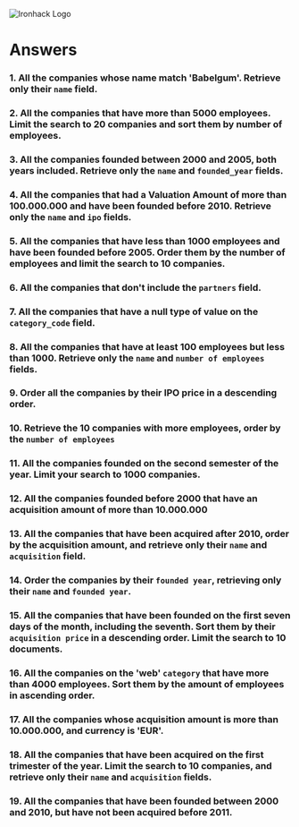 ![Ironhack Logo](https://i.imgur.com/1QgrNNw.png)

# Answers

### 1. All the companies whose name match 'Babelgum'. Retrieve only their `name` field.

<!-- FILTER: { name: { \$eq: "Babelgum" } }
PROJECT: { name: 1, _id: 0 } -->

### 2. All the companies that have more than 5000 employees. Limit the search to 20 companies and sort them by **number of employees**.

<!-- FILTER: { number_of_employees: { $gt: 5000 } }
SORT: { number_of_employees: 1 }
LIMIT: 20 -->

### 3. All the companies founded between 2000 and 2005, both years included. Retrieve only the `name` and `founded_year` fields.

<!-- FILTER: { $and: [ { founded_year: { $gte: 2000 } }, { founded_year: { $lte: 2005 } }]}
PROJECT: { name: 1, founded_year: 1, _id: 0 } -->

### 4. All the companies that had a Valuation Amount of more than 100.000.000 and have been founded before 2010. Retrieve only the `name` and `ipo` fields.

<!-- FILTER: { $and: [ { "ipo.valuation_amount": { $gt: 100000000 } }, { founded_year: { $lt: 2010 } }]}
PROJECT: { name: 1, ipo: 1, _id: 0 } -->

### 5. All the companies that have less than 1000 employees and have been founded before 2005. Order them by the number of employees and limit the search to 10 companies.

<!-- FILTER: { $and: [ { number_of_employees: { $lt: 1000 } }, { founded_year: { $lt: 2005 } }]}
SORT: { number_of_employees: 1 }
LIMIT: 10 -->

### 6. All the companies that don't include the `partners` field.

<!-- FILTER: { partners: { $exists: false }} -->

### 7. All the companies that have a null type of value on the `category_code` field.

<!-- FILTER: { category_code: { $eq: null }} -->

### 8. All the companies that have at least 100 employees but less than 1000. Retrieve only the `name` and `number of employees` fields.

<!-- FILTER: { $and: [ { number_of_employees: { $gte: 100 } }, { number_of_employees: { $lt: 1000 } }]}
PROJECT: { name: 1, number_of_employees: 1, _id: 0 } -->

### 9. Order all the companies by their IPO price in a descending order.

<!-- SORT: { "ipo.valuation_amount": -1 } -->

### 10. Retrieve the 10 companies with more employees, order by the `number of employees`

<!-- SORT: { number_of_employees: -1 }
LIMIT: 10 -->

### 11. All the companies founded on the second semester of the year. Limit your search to 1000 companies.

<!-- FILTER: { $and: [{ founded_month: {$gte: 7} }, { founded_month: { $lte: 12}}] }
LIMIT: 1000 -->

<!-- ### 12. All the companies that have been 'deadpooled' after the third year. -->

<!-- Your Code Goes Here -->

### 12. All the companies founded before 2000 that have an acquisition amount of more than 10.000.000

<!-- FILTER: { $and: [{ founded_year: {$lt: 2000} }, { "acquisition.price_amount": {$gt: 10000000 }}] } -->

### 13. All the companies that have been acquired after 2010, order by the acquisition amount, and retrieve only their `name` and `acquisition` field.

<!-- FILTER: { "acquisition.acquired_year": { $gt: 2010 }}
PROJECT: { name: 1, acquisition: 1, _id: 0}
SORT: { "acquisition.price_amount": 1 } -->

### 14. Order the companies by their `founded year`, retrieving only their `name` and `founded year`.

<!-- PROJECT: { name: 1, founded_year: 1, _id: 0}
SORT: { founded_year: 1 } -->

### 15. All the companies that have been founded on the first seven days of the month, including the seventh. Sort them by their `acquisition price` in a descending order. Limit the search to 10 documents.

<!-- FILTER: { $and: [{ founded_day: { $gte: 1}}, {founded_day: {$lte: 7 }}]}
SORT: { "acquisition.price_amount": -1 }
LIMIT: 10 -->

### 16. All the companies on the 'web' `category` that have more than 4000 employees. Sort them by the amount of employees in ascending order.

<!-- FILTER: { $and: [ { category_code: { $eq: "web"}}, { number_of_employees: {$gt: 4000}} ]}
SORT: { number_of_employees: 1} -->

### 17. All the companies whose acquisition amount is more than 10.000.000, and currency is 'EUR'.

<!-- FILTER: { $and: [ { "acquisition.price_amount": { $gt: 10000000 } }, { "acquisition.price_currency_code": {$eq: "EUR"}} ] } -->

### 18. All the companies that have been acquired on the first trimester of the year. Limit the search to 10 companies, and retrieve only their `name` and `acquisition` fields.

<!-- FILTER: { $and: [{ "acquisition.acquired_month": {$gte: 1} }, { "acquisition.acquired_month": { $lte: 4}}] }
PROJECT: { name: 1, acquisition: 1, _id: 0 }
LIMIT: 10 -->

### 19. All the companies that have been founded between 2000 and 2010, but have not been acquired before 2011.

<!--
FILTER: { $and: [{ founded_year: {$gte: 2000} }, { founded_year: { $lte: 2010}}, { "acquisition.acquired_year": {$gte: 2011}}] } -->
